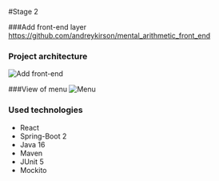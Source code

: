 
#Stage 2

###Add front-end layer
https://github.com/andreykirson/mental_arithmetic_front_end

### Project architecture
![Add front-end](https://user-images.githubusercontent.com/32255911/126067319-d9bbcc34-bf53-4ad2-84a0-3c1bc09da934.PNG)

###View of menu
![Menu](https://user-images.githubusercontent.com/32255911/126067383-35c86b1a-f8eb-4cf6-b3af-791891d6b879.PNG)


### Used technologies
* React
* Spring-Boot 2
* Java 16
* Maven
* JUnit 5
* Mockito